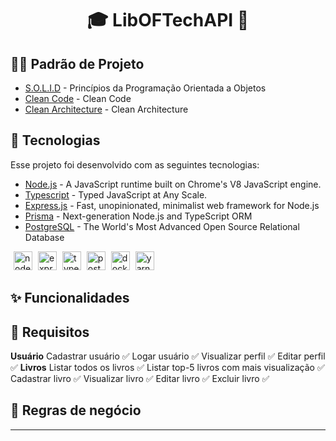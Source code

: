 <h1 align="center">
🎓 LibOFTechAPI 📝
</h1>

## 👨‍💻 Padrão de Projeto

* [S.O.L.I.D](https://medium.com/thiago-aragao/solid-princ%C3%ADpios-da-programa%C3%A7%C3%A3o-orientada-a-objetos-ba7e31d8fb25) - Princípios da Programação Orientada a Objetos
* [Clean Code]() - Clean Code  
* [Clean Architecture](https://medium.com/luizalabs/descomplicando-a-clean-architecture-cf4dfc4a1ac6) - Clean Architecture

## 🚀 Tecnologias
Esse projeto foi desenvolvido com as seguintes tecnologias:
* [Node.js](https://nodejs.org/en/) - A JavaScript runtime built on Chrome's V8 JavaScript engine.
* [Typescript](https://www.typescriptlang.org/) - Typed JavaScript at Any Scale.
* [Express.js](http://expressjs.com/) - Fast, unopinionated, minimalist web framework for Node.js
* [Prisma](https://prisma.io/) - Next-generation Node.js and TypeScript ORM
* [PostgreSQL](https://www.postgresql.org/) - The World's Most Advanced Open Source Relational Database
<p>
<img src="https://cdn.svgporn.com/logos/nodejs-icon.svg" alt="nodejs" width="30" height="30" style="margin-left: 5px;"/>
<img src="https://cdn.svgporn.com/logos/express.svg" alt="express" width="30" height="30" style="margin-left: 5px;"/>
<img src="https://cdn.svgporn.com/logos/typescript-icon.svg" alt="typescript" width="30" height="30" style="margin-left: 5px;"/>
<img src="https://cdn.svgporn.com/logos/postgresql.svg" alt="postgresql" width="30" height="30" style="margin-left: 5px;"/>
<img src="https://cdn.svgporn.com/logos/docker-icon.svg" alt="docker" width="30" height="30" style="margin-left: 5px;"/>
<img src="https://cdn.svgporn.com/logos/yarn.svg" alt="yarn" width="30" height="30" style="margin-left: 5px;"/>
</p>

## ✨ Funcionalidades

## 📝 Requisitos
**Usuário**
Cadastrar usuário ✅
Logar usuário ✅
Visualizar perfil ✅
Editar perfil ✅
**Livros**
Listar todos os livros ✅
Listar top-5 livros com mais visualização ✅
Cadastrar livro ✅
Visualizar livro ✅
Editar livro ✅
Excluir livro ✅


## 📝 Regras de negócio

---